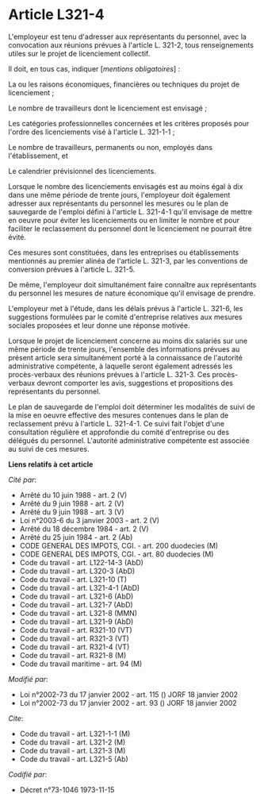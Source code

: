 # Article L321-4

L'employeur est tenu d'adresser aux représentants du personnel, avec la convocation aux réunions prévues à l'article L.
321-2, tous renseignements utiles sur le projet de licenciement collectif.

Il doit, en tous cas, indiquer [*mentions obligatoires*] :

La ou les raisons économiques, financières ou techniques du projet de licenciement ;

Le nombre de travailleurs dont le licenciement est envisagé ;

Les catégories professionnelles concernées et les critères proposés pour l'ordre des licenciements visé à l'article L.
321-1-1 ;

Le nombre de travailleurs, permanents ou non, employés dans l'établissement, et

Le calendrier prévisionnel des licenciements.

Lorsque le nombre des licenciements envisagés est au moins égal à dix dans une même période de trente jours, l'employeur doit
également adresser aux représentants du personnel les mesures ou le plan de sauvegarde de l'emploi défini à l'article L.
321-4-1 qu'il envisage de mettre en oeuvre pour éviter les licenciements ou en limiter le nombre et pour faciliter le
reclassement du personnel dont le licenciement ne pourrait être évité.

Ces mesures sont constituées, dans les entreprises ou établissements mentionnés au premier alinéa de l'article L. 321-3, par
les conventions de conversion prévues à l'article L. 321-5.

De même, l'employeur doit simultanément faire connaître aux représentants du personnel les mesures de nature économique qu'il
envisage de prendre.

L'employeur met à l'étude, dans les délais prévus à l'article L. 321-6, les suggestions formulées par le comité d'entreprise
relatives aux mesures sociales proposées et leur donne une réponse motivée.

Lorsque le projet de licenciement concerne au moins dix salariés sur une même période de trente jours, l'ensemble des
informations prévues au présent article sera simultanément porté à la connaissance de l'autorité administrative compétente, à
laquelle seront également adressés les procès-verbaux des réunions prévues à l'article L. 321-3. Ces procès-verbaux devront
comporter les avis, suggestions et propositions des représentants du personnel.

Le plan de sauvegarde de l'emploi doit déterminer les modalités de suivi de la mise en oeuvre effective des mesures contenues
dans le plan de reclassement prévu à l'article L. 321-4-1. Ce suivi fait l'objet d'une consultation régulière et approfondie
du comité d'entreprise ou des délégués du personnel. L'autorité administrative compétente est associée au suivi de ces
mesures.

**Liens relatifs à cet article**

_Cité par_:

  - Arrêté du 10 juin 1988 - art. 2 (V)
  - Arrêté du 9 juin 1988 - art. 2 (V)
  - Arrêté du 9 juin 1988 - art. 3 (V)
  - Loi n°2003-6 du 3 janvier 2003 - art. 2 (V)
  - Arrêté du 18 décembre 1984 - art. 2 (V)
  - Arrêté du 25 juin 1984 - art. 2 (Ab)
  - CODE GENERAL DES IMPOTS, CGI. - art. 200 duodecies (M)
  - CODE GENERAL DES IMPOTS, CGI. - art. 80 duodecies (M)
  - Code du travail - art. L122-14-3 (AbD)
  - Code du travail - art. L320-3 (AbD)
  - Code du travail - art. L321-10 (T)
  - Code du travail - art. L321-4-1 (AbD)
  - Code du travail - art. L321-6 (AbD)
  - Code du travail - art. L321-7 (AbD)
  - Code du travail - art. L321-8 (MMN)
  - Code du travail - art. L321-9 (AbD)
  - Code du travail - art. R321-10 (VT)
  - Code du travail - art. R321-3 (VT)
  - Code du travail - art. R321-4 (VT)
  - Code du travail - art. R321-8 (M)
  - Code du travail maritime - art. 94 (M)

_Modifié par_:

  - Loi n°2002-73 du 17 janvier 2002 - art. 115 () JORF 18 janvier 2002
  - Loi n°2002-73 du 17 janvier 2002 - art. 93 () JORF 18 janvier 2002

_Cite_:

  - Code du travail - art. L321-1-1 (M)
  - Code du travail - art. L321-2 (M)
  - Code du travail - art. L321-3 (M)
  - Code du travail - art. L321-5 (Ab)

_Codifié par_:

  - Décret n°73-1046 1973-11-15

